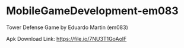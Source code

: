 # MobileGameDevelopment-em083
Tower Defense Game by Eduardo Martin (em083)

Apk Download Link: https://file.io/7NU3T1GoAolF
